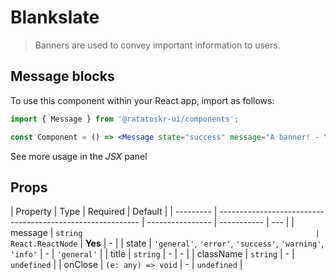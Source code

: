 # Blankslate

> Banners are used to convey important information to users.

## Message blocks

To use this component within your React app, import as follows:

```jsx
import { Message } from '@ratatoskr-ui/components';

const Component = () => <Message state="success" message="A banner! - You've succesfully read it." />;
```

See more usage in the _JSX_ panel

## Props

| Property  | Type                                                       | Required         | Default     |
| --------- | ---------------------------------------------------------- | ---------------- | ----------- | --- |
| message   | `string                                                    | React.ReactNode` | **Yes**     | -   |
| state     | `'general'`, `'error'`, `'success'`, `'warning'`, `'info'` | -                | `'general'` |
| title     | `string`                                                   | -                | -           |
| className | `string`                                                   | -                | `undefined` |
| onClose   | `(e: any) => void`                                         | -                | `undefined` |
